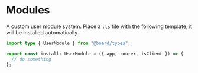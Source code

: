 # Modules

A custom user module system. Place a `.ts` file with the following template, it will be installed automatically.

```ts
import type { UserModule } from "@board/types";

export const install: UserModule = ({ app, router, isClient }) => {
  // do something
};
```
